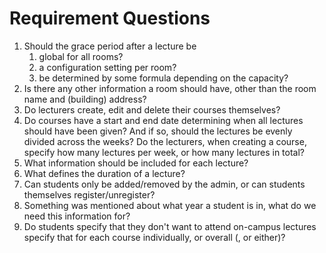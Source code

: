 # Requirement Questions

1. Should the grace period after a lecture be
    1. global for all rooms?
    2. a configuration setting per room?
    3. be determined by some formula depending on the capacity?
2. Is there any other information a room should have, other than the room name and (building) address?
3. Do lecturers create, edit and delete their courses themselves?
4. Do courses have a start and end date determining when all lectures should have been given? And if so, should the lectures be evenly divided across the weeks? Do the lecturers, when creating a course, specify how many lectures per week, or how many lectures in total?
5. What information should be included for each lecture?
6. What defines the duration of a lecture?
7. Can students only be added/removed by the admin, or can students themselves register/unregister?
8. Something was mentioned about what year a student is in, what do we need this information for?
9. Do students specify that they don't want to attend on-campus lectures specify that for each course individually, or overall (, or either)?

